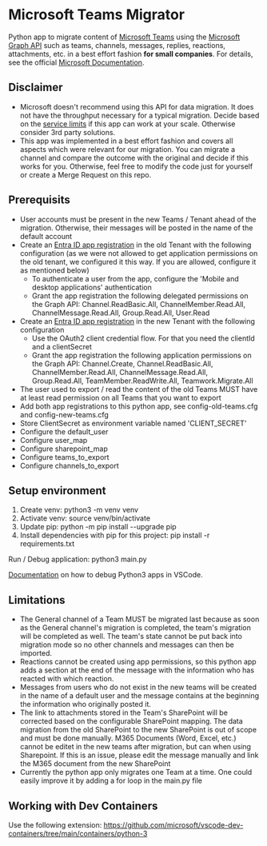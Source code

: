 # Microsoft Teams Migrator

Python app to migrate content of [Microsoft Teams](https://www.microsoft.com/en-us/microsoft-teams/group-chat-software) using the [Microsoft Graph API](https://learn.microsoft.com/en-us/graph/overview) such as teams, channels, messages, replies, reactions, attachments, etc. in a best effort fashion **for small companies**. For details, see the official [Microsoft Documentation](https://learn.microsoft.com/en-us/microsoftteams/platform/graph-api/import-messages/import-external-messages-to-teams).

## Disclaimer

- Microsoft doesn't recommend using this API for data migration. It does not have the throughput necessary for a typical migration. Decide based on the [service limits](https://learn.microsoft.com/en-us/graph/throttling-limits#microsoft-teams-service-limits) if this app can work at your scale. Otherwise consider 3rd party solutions.
- This app was implemented in a best effort fashion and covers all aspects which were relevant for our migration. You can migrate a channel and compare the outcome with the original and decide if this works for you. Otherwise, feel free to modify the code just for yourself or create a Merge Request on this repo.

## Prerequisits

- User accounts must be present in the new Teams / Tenant ahead of the migration. Otherwise, their messages will be posted in the name of the default account
- Create an [Entra ID app registration](https://learn.microsoft.com/en-us/entra/identity-platform/quickstart-register-app) in the old Tenant with the following configuration (as we were not allowed to get application permissions on the old tenant, we configured it this way. If you are allowed, configure it as mentioned below)
  - To authenticate a user from the app, configure the 'Mobile and desktop applications' authentication
  - Grant the app registration the following delegated permissions on the Graph API: Channel.ReadBasic.All, ChannelMember.Read.All, ChannelMessage.Read.All, Group.Read.All, User.Read
- Create an [Entra ID app registration](https://learn.microsoft.com/en-us/entra/identity-platform/quickstart-register-app) in the new Tenant with the following configuration
  - Use the OAuth2 client credential flow. For that you need the clientId and a clientSecret
  - Grant the app registration the following application permissions on the Graph API: Channel.Create, Channel.ReadBasic.All, ChannelMember.Read.All, ChannelMessage.Read.All, Group.Read.All, TeamMember.ReadWrite.All, Teamwork.Migrate.All
- The user used to export / read the content of the old Teams MUST have at least read permission on all Teams that you want to export
- Add both app registrations to this python app, see config-old-teams.cfg and config-new-teams.cfg
- Store ClientSecret as environment variable named 'CLIENT_SECRET'
- Configure the default_user
- Configure user_map
- Configure sharepoint_map
- Configure teams_to_export
- Configure channels_to_export

## Setup environment

1. Create venv: python3 -m venv venv
2. Activate venv: source venv/bin/activate
3. Update pip: python -m pip install --upgrade pip
4. Install dependencies with pip for this project: pip install -r requirements.txt

Run / Debug application: python3 main.py

[Documentation](https://code.visualstudio.com/docs/python/debugging) on how to debug Python3 apps in VSCode.

## Limitations

- The General channel of a Team MUST be migrated last because as soon as the General channel's migration is completed, the team's migration will be completed as well. The team's state cannot be put back into migration mode so no other channels and messages can then be imported.
- Reactions cannot be created using app permissions, so this python app adds a section at the end of the message with the information who has reacted with which reaction.
- Messages from users who do not exist in the new teams will be created in the name of a default user and the message contains at the beginning the information who originally posted it.
- The link to attachments stored in the Team's SharePoint will be corrected based on the configurable SharePoint mapping. The data migration from the old SharePoint to the new SharePoint is out of scope and must be done manually. M365 Documents (Word, Excel, etc.) cannot be editet in the new teams after migration, but can when using Sharepoint. If this is an issue, please edit the message manually and link the M365 document from the new SharePoint
- Currently the python app only migrates one Team at a time. One could easily improve it by adding a for loop in the main.py file

## Working with Dev Containers

Use the following extension: https://github.com/microsoft/vscode-dev-containers/tree/main/containers/python-3

